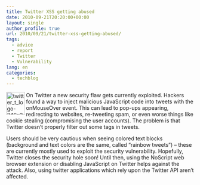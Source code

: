 ```yaml
---
title: Twitter XSS getting abused
date: 2010-09-21T20:20:00+00:00
layout: single
author_profile: true
url: 2010/09/21/twitter-xss-getting-abused/
tags:
  - advice
  - report
  - Twitter
  - Vulnerability
lang: en
categories: 
  - techblog
---
```

[<img title="twitter_t_logo-246x300" border="0" alt="twitter_t_logo-246x300" align="left" src="http://lh5.ggpht.com/_vaUVXcmC3OI/TJj-jwyx_JI/AAAAAAAACe4/66eoGglep5M/twitter_t_logo-246x300_thumb%5B5%5D.png?imgmax=800" width="50" height="61" />](http://lh6.ggpht.com/_vaUVXcmC3OI/TJj-i3k6yfI/AAAAAAAACe0/5OMlNvUwmAs/s1600-h/twitter_t_logo-246x300%5B7%5D.png)On Twitter a new security flaw gets currently exploited. Hackers found a way to inject malicious JavaScript code into tweets with the onMouseOver event. This can lead to pop-ups appearing, redirecting to websites, re-tweeting spam, or even worse things like cookie stealing (compromising the user accounts). The problem is that Twitter doesn’t properly filter out some tags in tweets.

Users should be very cautious when seeing colored text blocks (background and text colors are the same, called “rainbow tweets”) – these are currently mostly used to exploit the security vulnerability. Hopefully, Twitter closes the security hole soon! Until then, using the NoScript web browser extension or disabling JavaScript on Twitter helps against the attack. Also, using twitter applications which rely upon the Twitter API aren’t affected.